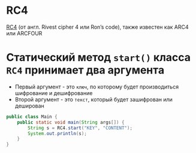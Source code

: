 # RC4
[RC4](https://ru.wikipedia.org/wiki/RC4) (от англ. Rivest cipher 4 или Ron’s code), также известен как ARC4 или ARCFOUR


# Статический метод `start()` класса `RC4` принимает два аргумента
* Первый аргумент - это `ключ`, по которому будет производиться шифрование и дешифрование
* Второй аргумент - это `текст`, который будет зашифрован или деширован

```java
public class Main {
    public static void main(String args[]) {
        String s = RC4.start("KEY", "CONTENT");
        System.out.println(s);
    }
}
```

